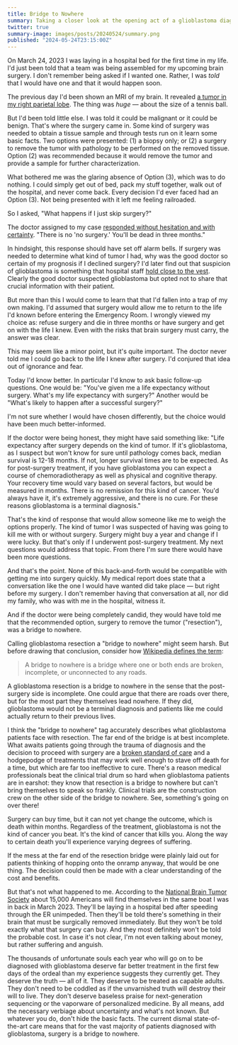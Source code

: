 ```yaml
---
title: Bridge to Nowhere
summary: Taking a closer look at the opening act of a glioblastoma diagnosis.
twitter: true
summary-image: images/posts/20240524/summary.png
published: "2024-05-24T23:15:00Z"
---
```


On March 24, 2023 I was laying in a hospital bed for the first time in my life. I'd just been told that a team was being assembled for my upcoming brain surgery. I don't remember being asked if I wanted one. Rather, I was *told* that I would have one and that it would happen soon.

The previous day I'd been shown an MRI of my brain. It revealed [a tumor in my right parietal lobe](/articles/2023/05/27/the-scary-stuff/). The thing was *huge* &mdash; about the size of a tennis ball.

But I'd been told little else. I was told it could be malignant or it could be benign. That's where the surgery came in. Some kind of surgery was needed to obtain a tissue sample and through tests run on it learn some basic facts. Two options were presented: (1) a biopsy only; or (2) a surgery to remove the tumor with pathology to be performed on the removed tissue. Option (2) was recommended because it would remove the tumor and provide a sample for further characterization.

What bothered me was the glaring absence of Option (3), which was to do nothing. I could simply get out of bed, pack my stuff together, walk out of the hospital, and never come back. Every decision I'd ever faced had an Option (3). Not being presented with it left me feeling railroaded.

So I asked, "What happens if I just skip surgery?"

The doctor assigned to my case [responded without hesitation and with certainty](/articles/2023/05/29/youll-be-dead-in-three-months-without-brain-surgery/). "There is no 'no surgery.' You'll be dead in three months."

In hindsight, this response should have set off alarm bells. If surgery was needed to determine what kind of tumor I had, why was the good doctor so certain of my prognosis if I declined surgery? I'd later find out that suspicion of glioblastoma is something that hospital staff [hold close to the vest](/articles/2023/06/06/the-g-word/). Clearly the good doctor suspected glioblastoma but opted not to share that crucial information with their patient.

But more than this I would come to learn that that I'd fallen into a trap of my own making. I'd assumed that surgery would allow me to return to the life I'd known before entering the Emergency Room. I wrongly viewed my choice as: refuse surgery and die in three months or have surgery and get on with the life I knew. Even with the risks that brain surgery must carry, the answer was clear.

This may seem like a minor point, but it's quite important. The doctor never told me I could go back to the life I knew after surgery. I'd conjured that idea out of ignorance and fear.

Today I'd know better. In particular I'd know to ask basic follow-up questions. One would be: "You've given me a life expectancy without surgery. What's my life expectancy with surgery?" Another would be "What's likely to happen after a successful surgery?"

I'm not sure whether I would have chosen differently, but the choice would have been much better-informed.

If the doctor were being honest, they might have said something like: "Life expectancy after surgery depends on the kind of tumor. If it's glioblastoma, as I suspect but won't know for sure until pathology comes back, median survival is 12-18 months. If not, longer survival times are to be expected. As for post-surgery treatment, if you have glioblastoma you can expect a course of chemoradiotherapy as well as physical and cognitive therapy. Your recovery time would vary based on several factors, but would be measured in months. There is no remission for this kind of cancer. You'd always have it, it's extremely aggressive, and there is no cure. For these reasons glioblastoma is a terminal diagnosis."

That's the kind of response that would allow someone like me to weigh the options properly. The kind of tumor I was suspected of having was going to kill me with or without surgery. Surgery might buy a year and change if I were lucky. But that's only if I underwent post-surgery treatment. My next questions would address that topic. From there I'm sure there would have been more questions.

And that's the point. None of this back-and-forth would be compatible with getting me into surgery quickly. My medical report does state that a conversation like the one I would have wanted did take place &mdash; but right before my surgery. I don't remember having that conversation at all, nor did my family, who was with me in the hospital, witness it.

And if the doctor were being completely candid, they would have told me that the recommended option, surgery to remove the tumor ("resection"), was a bridge to nowhere.

Calling glioblastoma resection a "bridge to nowhere" might seem harsh. But before drawing that conclusion, consider how [Wikipedia defines the term](https://en.wikipedia.org/wiki/Bridge_to_nowhere):

> A bridge to nowhere is a bridge where one or both ends are broken, incomplete, or unconnected to any roads.

A glioblastoma resection is a bridge to nowhere in the sense that the post-surgery side is incomplete. One could argue that there are roads over there, but for the most part they themselves lead nowhere. If they did, glioblastoma would not be a terminal diagnosis and patients like me could actually return to their previous lives.

I think the "bridge to nowhere" tag accurately describes what glioblastoma patients face with resection. The far end of the bridge is at best incomplete. What awaits patients going through the trauma of diagnosis and the decision to proceed with surgery are a [broken standard of care](/articles/2023/07/10/glioblastomas-dismal-standard-of-care-the-stupp-protocol/) and a hodgepodge of treatments that may work well enough to stave off death for a time, but which are far too ineffective to cure. There's a reason medical professionals beat the clinical trial drum so hard when glioblastoma patients are in earshot: they know that resection is a bridge to nowhere but can't bring themselves to speak so frankly. Clinical trials are the construction crew on the other side of the bridge to nowhere. See, something's going on over there!

Surgery can buy time, but it can not yet change the outcome, which is death within months. Regardless of the treatment, glioblastoma is not the kind of cancer you beat. It's the kind of cancer that kills you. Along the way to certain death you'll experience varying degrees of suffering.

If the mess at the far end of the resection bridge were plainly laid out for patients thinking of hopping onto the onramp anyway, that would be one thing. The decision could then be made with a clear understanding of the cost and benefits.

But that's not what happened to me. According to the [National Brain Tumor Society](https://braintumor.org/events/glioblastoma-awareness-day/about-glioblastoma/) about 15,000 Americans will find themselves in the same boat I was in back in March 2023. They'll be laying in a hospital bed after speeding through the ER unimpeded. Then they'll be told there's something in their brain that must be surgically removed immediately. But they won't be told exactly what that surgery can buy. And they most definitely won't be told the probable cost. In case it's not clear, I'm not even talking about money, but rather suffering and anguish.

The thousands of unfortunate souls each year who will go on to be diagnosed with glioblastoma deserve far better treatment in the first few days of the ordeal than my experience suggests they currently get. They deserve the truth &mdash; all of it. They deserve to be treated as capable adults. They don't need to be coddled as if the unvarnished truth will destroy their will to live. They don't deserve baseless praise for next-generation sequencing or the vaporware of personalized medicine. By all means, add the necessary verbiage about uncertainty and what's not known. But whatever you do, don't hide the basic facts. The current dismal state-of-the-art care means that for the vast majority of patients diagnosed with glioblastoma, surgery is a bridge to nowhere.